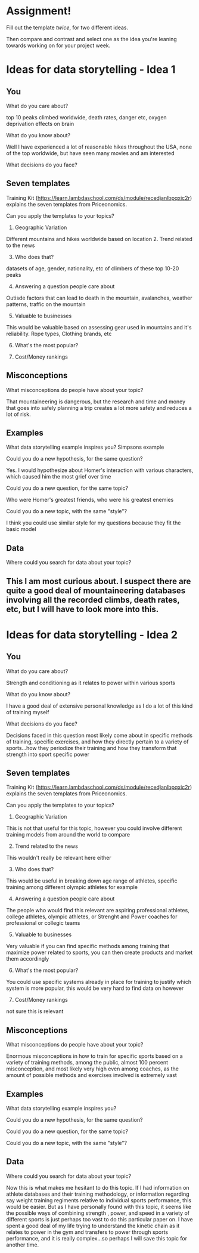 # Assignment!

Fill out the template *twice*, for two different ideas.

Then compare and contrast and select one as the idea you're leaning towards
working on for your project week.


# Ideas for data storytelling - Idea 1

## You

What do you care about?

top 10 peaks climbed worldwide, death rates, danger etc, oxygen deprivation effects on brain

What do you know about?

Well I have experienced a lot of reasonable hikes throughout the USA, none of the top worldwide, but have seen many movies and am interested

What decisions do you face?


## Seven templates

Training Kit (https://learn.lambdaschool.com/ds/module/recedjanlbpqxic2r) explains the seven templates from Priceonomics.

Can you apply the templates to your topics? 

1. Geographic Variation

Different mountains and hikes worldwide based on location
2. Trend related to the news


3. Who does that?

datasets of age, gender, nationality, etc of climbers of these top 10-20 peaks

4. Answering a question people care about

Outisde factors that can lead to death in the mountain, avalanches, weather patterns, traffic on the mountain

5. Valuable to businesses

This would be valuable based on assessing gear used in mountains and it's reliability. Rope types, Clothing brands, etc

6. What's the most popular?


7. Cost/Money rankings


## Misconceptions

What misconceptions do people have about your topic?

That mountaineering is dangerous, but the research and time and money that goes into safely planning a trip creates a lot more safety and reduces a lot of risk.

## Examples

What data storytelling example inspires you?
Simpsons example

Could you do a new hypothesis, for the same question?

Yes. I would hypothesize about Homer's interaction with various characters, which caused him the most grief over time

Could you do a new question, for the same topic?

Who were Homer's greatest friends, who were his greatest enemies

Could you do a new topic, with the same "style"?

I think you could use similar style for my questions because they fit the basic model

## Data

Where could you search for data about your topic?

This I am most curious about. I suspect there are quite a good deal of mountaineering databases involving all the recorded climbs, death rates, etc, but I will have to look more into this.
---

# Ideas for data storytelling - Idea 2

## You

What do you care about?

Strength and conditioning as it relates to power within various sports

What do you know about?

I have a good deal of extensive personal knowledge as I do a lot of this kind of training myself

What decisions do you face?

Decisions faced in this question most likely come about in specific methods of training, specific exercises, and how they directly pertain to a variety of sports...how they periodize their training and how they transform that strength into sport specific power

## Seven templates

Training Kit (https://learn.lambdaschool.com/ds/module/recedjanlbpqxic2r) explains the seven templates from Priceonomics.

Can you apply the templates to your topics? 

1. Geographic Variation

This is not that useful for this topic, however you could involve different training models from around the world to compare

2. Trend related to the news

This wouldn't really be relevant here either

3. Who does that?

This would be useful in breaking down age range of athletes, specific training among different olympic athletes for example 

4. Answering a question people care about

The people who would find this relevant are aspiring professional athletes, college athletes, olympic athletes, or Strenght and Power coaches for professional or collegic teams

5. Valuable to businesses

Very valuable if you can find specific methods among training that maximize power related to sports, you can then create products and market them accordingly

6. What's the most popular?

You could use specific systems already in place for training to justify which system is more popular, this would be very hard to find data on however

7. Cost/Money rankings

not sure this is relevant

## Misconceptions

What misconceptions do people have about your topic?

Enormous misconceptions in how to train for specific sports based on a variety of training methods, among the public, almost 100 percent misconception, and most likely very high even among coaches, as the amount of possible methods and exercises involved is extremely vast

## Examples

What data storytelling example inspires you?


Could you do a new hypothesis, for the same question?


Could you do a new question, for the same topic?


Could you do a new topic, with the same "style"?


## Data

Where could you search for data about your topic?

Now this is what makes me hesitant to do this topic. If I had information on athlete databases and their training methodology, or information regarding say weight training regiments relative to individual sports performance, this would be easier. But as I have personally found with this topic, it seems like the possible ways of combining strength , power, and speed in a variety of different sports is just perhaps too vast to do this particular paper on. I have spent a good deal of my life trying to understand the kinetic chain as it relates to power in the gym and transfers to power through sports performance, and it is really complex...so perhaps I will save this topic for another time. 
